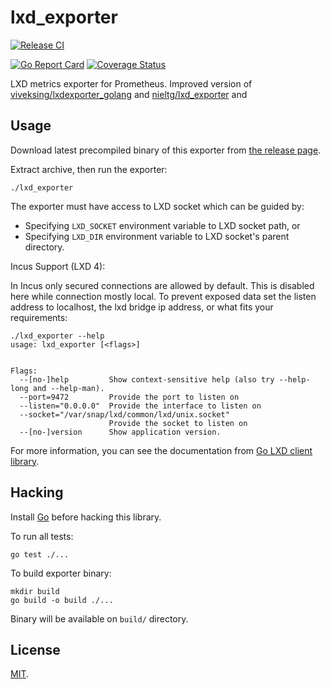 # lxd_exporter

[![Release CI](https://github.com/eumel8/lxd_exporter/actions/workflows/build.yaml/badge.svg)](https://github.com/eumel8/lxd_exporter/actions/workflows/build.yaml)

[![Go Report Card](https://goreportcard.com/badge/github.com/eumel8/lxd_exporter)](https://goreportcard.com/report/github.com/eumel8/lxd_exporter)
[![Coverage Status](https://coveralls.io/repos/github/eumel8/lxd_exporter/badge.svg?branch=master)](https://coveralls.io/github/eumel8/lxd_exporter?branch=master)

LXD metrics exporter for Prometheus. Improved version of [viveksing/lxdexporter_golang](https://github.com/viveksing/lxdexporter_golang) and
[nieltg/lxd_exporter](https://github.com/nieltg/lxd_exporter) and


## Usage

Download latest precompiled binary of this exporter from [the release page](https://github.com/eumel8/lxd_exporter/releases).

Extract archive, then run the exporter:
```
./lxd_exporter
```

The exporter must have access to LXD socket which can be guided by:
- Specifying `LXD_SOCKET` environment variable to LXD socket path, or
- Specifying `LXD_DIR` environment variable to LXD socket's parent directory.

Incus Support (LXD 4):

In Incus only secured connections are allowed by default. This is disabled here while connection mostly local. To prevent exposed data set the listen address to localhost, the lxd bridge ip address, or what fits your requirements:

```
./lxd_exporter --help
usage: lxd_exporter [<flags>]


Flags:
  --[no-]help         Show context-sensitive help (also try --help-long and --help-man).
  --port=9472         Provide the port to listen on
  --listen="0.0.0.0"  Provide the interface to listen on
  --socket="/var/snap/lxd/common/lxd/unix.socket"
                      Provide the socket to listen on
  --[no-]version      Show application version.
  ```

For more information, you can see the documentation from [Go LXD client library](https://godoc.org/github.com/lxc/incus/client#ConnectLXDUnix).

## Hacking

Install [Go](https://golang.org/dl) before hacking this library.

To run all tests:
```
go test ./...
```

To build exporter binary:
```
mkdir build
go build -o build ./...
```

Binary will be available on `build/` directory.

## License

[MIT](LICENSE).
